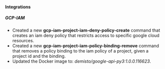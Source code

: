 
#### Integrations

##### GCP-IAM

- Created a new **gcp-iam-project-iam-deny-policy-create** command that creates an iam deny policy that restricts access to specific google cloud resources.
- Created a new **gcp-iam-project-iam-policy-binding-remove** command that removes a policy binding to the iam policy of a project, given a project id and the binding.
- Updated the Docker image to: *demisto/google-api-py3:1.0.0.116623*.
